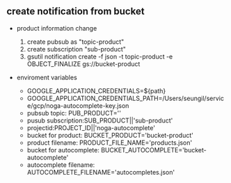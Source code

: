 ## create notification from bucket

* product information change
    1. create pubsub as "topic-product"
    1. create subscription "sub-product"
    1. gsutil notification create -f json -t topic-product -e OBJECT_FINALIZE gs://bucket-product

* enviroment variables
    * GOOGLE_APPLICATION_CREDENTIALS=${path}
    * GOOGLE_APPLICATION_CREDENTIALS_PATH=/Users/seungil/service/gcp/noga-autocomplete-key.json
    * pubsub topic: PUB_PRODUCT=''
    * pusub subscription:SUB_PRODUCT||'sub-product'
    * projectid:PROJECT_ID||'noga-autocomplete'
    * bucket for product: BUCKET_PRODUCT='bucket-product'
    * product filename: PRODUCT_FILE_NAME='products.json'
    * bucket for autocomplete: BUCKET_AUTOCOMPLETE='bucket-autocomplete'
    * autocomplete filename: AUTOCOMPLETE_FILENAME='autocompletes.json'


